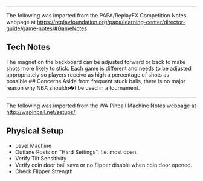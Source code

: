 ***
The following was imported from the PAPA/ReplayFX Competition Notes webpage at https://replayfoundation.org/papa/learning-center/director-guide/game-notes/#GameNotes
## Tech Notes
            
The magnet on the backboard can be adjusted forward or back to make shots more likely to stick. Each game is different and needs to be adjusted appropriately so players receive as high a percentage of shots as possible.## Concerns
Aside from frequent stuck balls, there is no major reason why NBA shouldn�t be used in a tournament.
***
The following was imported from the WA Pinball Machine Notes webpage at http://wapinball.net/setups/
## Physical Setup
-   Level Machine
-   Outlane Posts on "Hard Settings". I.e. most open.
-   Verify Tilt Sensitivity
-   Verify coin door ball save or no flipper disable when coin door opened.
-   Check Flipper Strength
